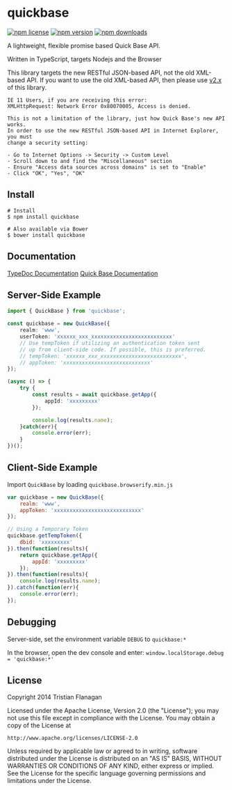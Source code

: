 quickbase
==============

[![npm license](https://img.shields.io/npm/l/quickbase.svg)](https://www.npmjs.com/package/quickbase) [![npm version](https://img.shields.io/npm/v/quickbase.svg)](https://www.npmjs.com/package/quickbase) [![npm downloads](https://img.shields.io/npm/dm/quickbase.svg)](https://www.npmjs.com/package/quickbase)

A lightweight, flexible promise based Quick Base API.

Written in TypeScript, targets Nodejs and the Browser

This library targets the new RESTful JSON-based API, not the old XML-based API. If you want to use the old XML-based API, then please use [v2.x](https://github.com/tflanagan/node-quickbase/tree/v2.x/) of this library.

```
IE 11 Users, if you are receiving this error:
XMLHttpRequest: Network Error 0x80070005, Access is denied.

This is not a limitation of the library, just how Quick Base's new API works.
In order to use the new RESTful JSON-based API in Internet Explorer, you must
change a security setting:

- Go to Internet Options -> Security -> Custom Level
- Scroll down to and find the "Miscellaneous" section
- Ensure "Access data sources across domains" is set to "Enable"
- Click "OK", "Yes", "OK"
```

Install
-------
```
# Install
$ npm install quickbase

# Also available via Bower
$ bower install quickbase
```

Documentation
-------------

[TypeDoc Documentation](https://tflanagan.github.io/node-quickbase/)
[Quick Base Documentation](https://developer.quickbase.com/)

Server-Side Example
-------------------
```typescript
import { QuickBase } from 'quickbase';

const quickbase = new QuickBase({
    realm: 'www',
    userToken: 'xxxxxx_xxx_xxxxxxxxxxxxxxxxxxxxxxxxxx'
    // Use tempToken if utilizing an authentication token sent
    // up from client-side code. If possible, this is preferred.
    // tempToken: 'xxxxxx_xxx_xxxxxxxxxxxxxxxxxxxxxxxxxx',
    // appToken: 'xxxxxxxxxxxxxxxxxxxxxxxxxxxx'
});

(async () => {
    try {
        const results = await quickbase.getApp({
            appId: 'xxxxxxxxx'
        });

        console.log(results.name);
    }catch(err){
        console.error(err);
    }
})();
```

Client-Side Example
-------------------
Import `QuickBase` by loading `quickbase.browserify.min.js`

```javascript
var quickbase = new QuickBase({
    realm: 'www',
    appToken: 'xxxxxxxxxxxxxxxxxxxxxxxxxxxx'
});

// Using a Temporary Token
quickbase.getTempToken({
    dbid: 'xxxxxxxxx'
}).then(function(results){
    return quickbase.getApp({
        appId: 'xxxxxxxxx'
    });
}).then(function(results){
    console.log(results.name);
}).catch(function(err){
    console.error(err);
});
```

Debugging
---------

Server-side, set the environment variable `DEBUG` to `quickbase:*`

In the browser, open the dev console and enter: `window.localStorage.debug = 'quickbase:*'`

License
-------
Copyright 2014 Tristian Flanagan

Licensed under the Apache License, Version 2.0 (the "License");
you may not use this file except in compliance with the License.
You may obtain a copy of the License at

    http://www.apache.org/licenses/LICENSE-2.0

Unless required by applicable law or agreed to in writing, software
distributed under the License is distributed on an "AS IS" BASIS,
WITHOUT WARRANTIES OR CONDITIONS OF ANY KIND, either express or implied.
See the License for the specific language governing permissions and
limitations under the License.
